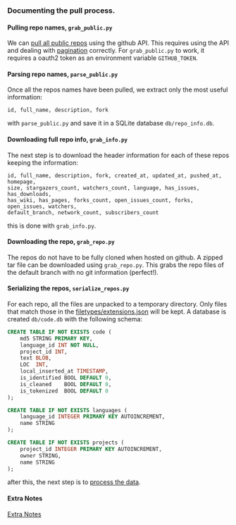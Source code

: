 ### Documenting the pull process.

#### Pulling repo names, `grab_public.py`

We can [pull all public repos](https://developer.github.com/v3/repos/#list-all-public-repositories) using the github API.
This requires using the API and dealing with [pagination](https://developer.github.com/guides/traversing-with-pagination/) correctly.
For `grab_public.py` to work, it requires a oauth2 token as an environment variable `GITHUB_TOKEN`.

#### Parsing repo names, `parse_public.py`

Once all the repos names have been pulled, we extract only the most useful information: 

    id, full_name, description, fork

with `parse_public.py` and save it in a SQLite database `db/repo_info.db`.

#### Downloading full repo info, `grab_info.py`

The next step is to download the header information for each of these repos keeping the information: 

```
id, full_name, description, fork, created_at, updated_at, pushed_at, homepage, 
size, stargazers_count, watchers_count, language, has_issues, has_downloads, 
has_wiki, has_pages, forks_count, open_issues_count, forks, open_issues, watchers, 
default_branch, network_count, subscribers_count
```

this is done with `grab_info.py`.

#### Downloading the repo, `grab_repo.py`

The repos do not have to be fully cloned when hosted on github. A zipped tar file can be downloaded using `grab_repo.py`. 
This grabs the repo files of the default branch with no git information (perfect!).

#### Serializing the repos, `serialize_repos.py`

For each repo, all the files are unpacked to a temporary directory.
Only files that match those in the [filetypes/extensions.json](filetypes/extensions.json) will be kept.
A database is created `db/code.db` with the following schema:

```SQL
CREATE TABLE IF NOT EXISTS code (
    md5 STRING PRIMARY KEY,
    language_id INT NOT NULL,
    project_id INT,
    text BLOB,
    LOC  INT,
    local_inserted_at TIMESTAMP,
    is_identified BOOL DEFAULT 0,
    is_cleaned    BOOL DEFAULT 0,
    is_tokenized  BOOL DEFAULT 0
);

CREATE TABLE IF NOT EXISTS languages (
    language_id INTEGER PRIMARY KEY AUTOINCREMENT,
    name STRING
);

CREATE TABLE IF NOT EXISTS projects (
    project_id INTEGER PRIMARY KEY AUTOINCREMENT,
    owner STRING,
    name STRING
);
```

after this, the next step is to [process the data](../process_code).

#### Extra Notes
[Extra Notes](NOTES.md)
